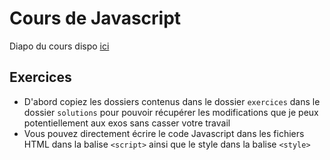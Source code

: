 # Cours de Javascript

Diapo du cours dispo [ici](https://drive.google.com/file/d/1CUqH_hy52O90LCK9su5--cnPMZfho8Rz/view?usp=sharing)


## Exercices
- D'abord copiez les dossiers contenus dans le dossier `exercices` dans le dossier `solutions` pour pouvoir récupérer les modifications que je peux potentiellement aux exos sans casser votre travail
- Vous pouvez directement écrire le code Javascript dans les fichiers HTML dans la balise `<script>` ainsi que le style dans la balise `<style>`
